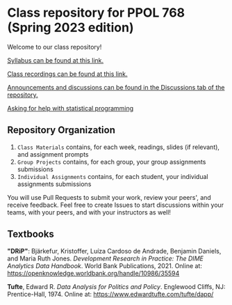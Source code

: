 # Class repository for PPOL 768 (Spring 2023 edition)

Welcome to our class repository!

[Syllabus can be found at this link.](https://docs.google.com/document/d/1syrSSsWNsHKSSiqoVOryFDt70G8fDXED/edit?usp=sharing&ouid=102777842561489392064&rtpof=true&sd=true) 

[Class recordings can be found at this link.](https://georgetown.box.com/s/pmng4njzlpb3633wh1k9qfhoypcnrme5)

[Announcements and discussions can be found in the Discussions tab of the repository.](https://github.com/gui2de/ppol768-spring23/discussions)

[Asking for help with statistical programming](https://gist.github.com/bbdaniels/246867d78f07db5b2baecd0d8a22ef1a)

## Repository Organization

1. `Class Materials` contains, for each week, readings, slides (if relevant), and assignment prompts
2. `Group Projects` contains, for each group, your group assignments submissions
2. `Individual Assignments` contains, for each student, your individual assignments submissions

You will use Pull Requests to submit your work, review your peers', and receive feedback. Feel free to create Issues to start discussions within your teams, with your peers, and with your instructors as well!

## Textbooks

**"DRiP"**: Bjärkefur, Kristoffer, Luíza Cardoso de Andrade, Benjamin Daniels, and Maria Ruth Jones. 
_Development Research in Practice: The DIME Analytics Data Handbook_. World Bank Publications, 2021. 
Online at: https://openknowledge.worldbank.org/handle/10986/35594
 
**Tufte**, Edward R. _Data Analysis for Politics and Policy_. Englewood Cliffs, NJ: Prentice-Hall, 1974. 
Online at: https://www.edwardtufte.com/tufte/dapp/
